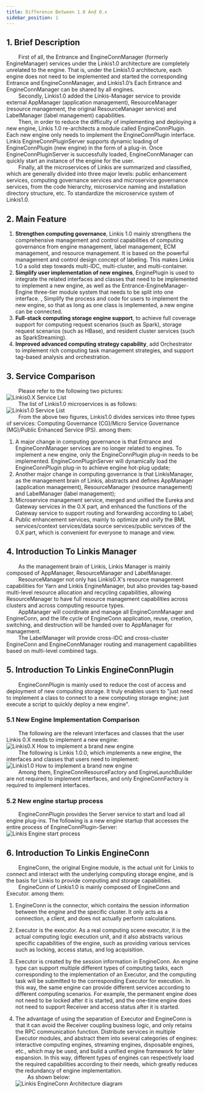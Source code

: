 ```yaml
---
title: Difference Between 1.0 And 0.x
sidebar_position: 1
---
```



## 1. Brief Description
&nbsp;&nbsp;&nbsp;&nbsp;&nbsp;&nbsp;&nbsp;&nbsp;First of all, the Entrance and EngineConnManager (formerly EngineManager) services under the Linkis1.0 architecture are completely unrelated to the engine. That is, under the Linkis1.0 architecture, each engine does not need to be implemented and started the corresponding Entrance and EngineConnManager, and Linkis1.0’s Each Entrance and EngineConnManager can be shared by all engines.  
&nbsp;&nbsp;&nbsp;&nbsp;&nbsp;&nbsp;&nbsp;&nbsp;Secondly, Linkis1.0 added the Linkis-Manager service to provide external AppManager (application management), ResourceManager (resource management, the original ResourceManager service) and LabelManager (label management) capabilities.  
&nbsp;&nbsp;&nbsp;&nbsp;&nbsp;&nbsp;&nbsp;&nbsp;Then, in order to reduce the difficulty of implementing and deploying a new engine, Linkis 1.0 re-architects a module called EngineConnPlugin. Each new engine only needs to implement the EngineConnPlugin interface. Linkis EngineConnPluginServer supports dynamic loading of EngineConnPlugin (new engine) in the form of a plug-in. Once EngineConnPluginServer is successfully loaded, EngineConnManager can quickly start an instance of the engine for the user.  
&nbsp;&nbsp;&nbsp;&nbsp;&nbsp;&nbsp;&nbsp;&nbsp;Finally, all the microservices of Linkis are summarized and classified, which are generally divided into three major levels: public enhancement services, computing governance services and microservice governance services, from the code hierarchy, microservice naming and installation directory structure, etc. To standardize the microservice system of Linkis1.0.  
##  2. Main Feature
1. **Strengthen computing governance**, Linkis 1.0 mainly strengthens the comprehensive management and control capabilities of computing governance from engine management, label management, ECM management, and resource management. It is based on the powerful management and control design concept of labeling. This makes Linkis 1.0 a solid step towards multi-IDC, multi-cluster, and multi-container.  
2. **Simplify user implementation of new engines**, EnginePlugin is used to integrate the related interfaces and classes that need to be implemented to implement a new engine, as well as the Entrance-EngineManager-Engine three-tier module system that needs to be split into one interface. , Simplify the process and code for users to implement the new engine, so that as long as one class is implemented, a new engine can be connected.  
3. **Full-stack computing storage engine support**, to achieve full coverage support for computing request scenarios (such as Spark), storage request scenarios (such as HBase), and resident cluster services (such as SparkStreaming).  
4. **Improved advanced computing strategy capability**, add Orchestrator to implement rich computing task management strategies, and support tag-based analysis and orchestration.  
## 3. Service Comparison
&nbsp;&nbsp;&nbsp;&nbsp;&nbsp;&nbsp;&nbsp;&nbsp;Please refer to the following two pictures:  
![Linkis0.X Service List](/Images/Architecture/Linkis0.X-services-list.png)  
&nbsp;&nbsp;&nbsp;&nbsp;&nbsp;&nbsp;&nbsp;&nbsp;The list of Linkis1.0 microservices is as follows:  
![Linkis1.0 Service List](/Images/Architecture/Linkis1.0-services-list.png)  
&nbsp;&nbsp;&nbsp;&nbsp;&nbsp;&nbsp;&nbsp;&nbsp;From the above two figures, Linkis1.0 divides services into three types of services: Computing Governance (CG)/Micro Service Governance (MG)/Public Enhanced Service (PS). among them:  
1. A major change in computing governance is that Entrance and EngineConnManager services are no longer related to engines. To implement a new engine, only the EngineConnPlugin plug-in needs to be implemented. EngineConnPluginServer will dynamically load the EngineConnPlugin plug-in to achieve engine hot-plug update;
2. Another major change in computing governance is that LinkisManager, as the management brain of Linkis, abstracts and defines AppManager (application management), ResourceManager (resource management) and LabelManager (label management);
3. Microservice management service, merged and unified the Eureka and Gateway services in the 0.X part, and enhanced the functions of the Gateway service to support routing and forwarding according to Label;
4. Public enhancement services, mainly to optimize and unify the BML services/context services/data source services/public services of the 0.X part, which is convenient for everyone to manage and view.  
## 4. Introduction To Linkis Manager
&nbsp;&nbsp;&nbsp;&nbsp;&nbsp;&nbsp;&nbsp;&nbsp;As the management brain of Linkis, Linkis Manager is mainly composed of AppManager, ResourceManager and LabelManager.  
&nbsp;&nbsp;&nbsp;&nbsp;&nbsp;&nbsp;&nbsp;&nbsp;ResourceManager not only has Linkis0.X's resource management capabilities for Yarn and Linkis EngineManager, but also provides tag-based multi-level resource allocation and recycling capabilities, allowing ResourceManager to have full resource management capabilities across clusters and across computing resource types.  
&nbsp;&nbsp;&nbsp;&nbsp;&nbsp;&nbsp;&nbsp;&nbsp;AppManager will coordinate and manage all EngineConnManager and EngineConn, and the life cycle of EngineConn application, reuse, creation, switching, and destruction will be handed over to AppManager for management.  
&nbsp;&nbsp;&nbsp;&nbsp;&nbsp;&nbsp;&nbsp;&nbsp;The LabelManager will provide cross-IDC and cross-cluster EngineConn and EngineConnManager routing and management capabilities based on multi-level combined tags.  
## 5. Introduction To Linkis EngineConnPlugin
&nbsp;&nbsp;&nbsp;&nbsp;&nbsp;&nbsp;&nbsp;&nbsp;EngineConnPlugin is mainly used to reduce the cost of access and deployment of new computing storage. It truly enables users to "just need to implement a class to connect to a new computing storage engine; just execute a script to quickly deploy a new engine".  
### 5.1 New Engine Implementation Comparison
&nbsp;&nbsp;&nbsp;&nbsp;&nbsp;&nbsp;&nbsp;&nbsp;The following are the relevant interfaces and classes that the user Linkis 0.X needs to implement a new engine:  
![Linkis0.X How to implement a brand new engine](/Images/Architecture/Linkis0.X-NewEngine-architecture.png)  
&nbsp;&nbsp;&nbsp;&nbsp;&nbsp;&nbsp;&nbsp;&nbsp;The following is Linkis 1.0.0, which implements a new engine, the interfaces and classes that users need to implement:  
![Linkis1.0 How to implement a brand new engine](/Images/Architecture/Linkis1.0-NewEngine-architecture.png)  
&nbsp;&nbsp;&nbsp;&nbsp;&nbsp;&nbsp;&nbsp;&nbsp;Among them, EngineConnResourceFactory and EngineLaunchBuilder are not required to implement interfaces, and only EngineConnFactory is required to implement interfaces.  
### 5.2 New engine startup process
&nbsp;&nbsp;&nbsp;&nbsp;&nbsp;&nbsp;&nbsp;&nbsp;EngineConnPlugin provides the Server service to start and load all engine plug-ins. The following is a new engine startup that accesses the entire process of EngineConnPlugin-Server:  
![Linkis Engine start process](/Images/Architecture/Linkis1.0-newEngine-initialization.png)  
## 6. Introduction To Linkis EngineConn
&nbsp;&nbsp;&nbsp;&nbsp;&nbsp;&nbsp;&nbsp;&nbsp;EngineConn, the original Engine module, is the actual unit for Linkis to connect and interact with the underlying computing storage engine, and is the basis for Linkis to provide computing and storage capabilities.  
&nbsp;&nbsp;&nbsp;&nbsp;&nbsp;&nbsp;&nbsp;&nbsp;EngineConn of Linkis1.0 is mainly composed of EngineConn and Executor. among them:  

1. EngineConn is the connector, which contains the session information between the engine and the specific cluster. It only acts as a connection, a client, and does not actually perform calculations.  

2. Executor is the executor. As a real computing scene executor, it is the actual computing logic execution unit, and it also abstracts various specific capabilities of the engine, such as providing various services such as locking, access status, and log acquisition.

3. Executor is created by the session information in EngineConn. An engine type can support multiple different types of computing tasks, each corresponding to the implementation of an Executor, and the computing task will be submitted to the corresponding Executor for execution.  In this way, the same engine can provide different services according to different computing scenarios. For example, the permanent engine does not need to be locked after it is started, and the one-time engine does not need to support Receiver and access status after it is started.  

4. The advantage of using the separation of Executor and EngineConn is that it can avoid the Receiver coupling business logic, and only retains the RPC communication function. Distribute services in multiple Executor modules, and abstract them into several categories of engines: interactive computing engines, streaming engines, disposable engines, etc., which may be used, and build a unified engine framework for later expansion.
In this way, different types of engines can respectively load the required capabilities according to their needs, which greatly reduces the redundancy of engine implementation.  
&nbsp;&nbsp;&nbsp;&nbsp;&nbsp;&nbsp;&nbsp;&nbsp;As shown below:  
![Linkis EngineConn Architecture diagram](/Images/Architecture/Linkis1.0-EngineConn-architecture.png)

